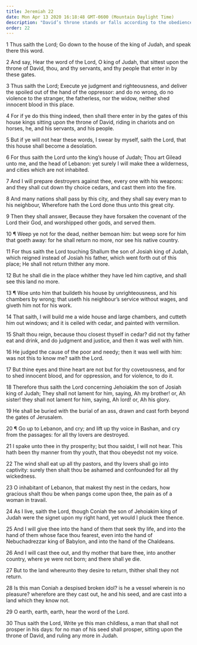 ```yaml
---
title: Jeremiah 22
date: Mon Apr 13 2020 16:18:48 GMT-0600 (Mountain Daylight Time)
description: "David’s throne stands or falls according to the obedience of the kings—The judgments of the Lord rest upon the kings of Judah."
order: 22
---
```


1 Thus saith the Lord; Go down to the house of the king of Judah, and speak there this word.

2 And say, Hear the word of the Lord, O king of Judah, that sittest upon the throne of David, thou, and thy servants, and thy people that enter in by these gates.

3 Thus saith the Lord; Execute ye judgment and righteousness, and deliver the spoiled out of the hand of the oppressor: and do no wrong, do no violence to the stranger, the fatherless, nor the widow, neither shed innocent blood in this place.

4 For if ye do this thing indeed, then shall there enter in by the gates of this house kings sitting upon the throne of David, riding in chariots and on horses, he, and his servants, and his people.

5 But if ye will not hear these words, I swear by myself, saith the Lord, that this house shall become a desolation.

6 For thus saith the Lord unto the king’s house of Judah; Thou art Gilead unto me, and the head of Lebanon: yet surely I will make thee a wilderness, and cities which are not inhabited.

7 And I will prepare destroyers against thee, every one with his weapons: and they shall cut down thy choice cedars, and cast them into the fire.

8 And many nations shall pass by this city, and they shall say every man to his neighbour, Wherefore hath the Lord done thus unto this great city.

9 Then they shall answer, Because they have forsaken the covenant of the Lord their God, and worshipped other gods, and served them.

10 ¶ Weep ye not for the dead, neither bemoan him: but weep sore for him that goeth away: for he shall return no more, nor see his native country.

11 For thus saith the Lord touching Shallum the son of Josiah king of Judah, which reigned instead of Josiah his father, which went forth out of this place; He shall not return thither any more.

12 But he shall die in the place whither they have led him captive, and shall see this land no more.

13 ¶ Woe unto him that buildeth his house by unrighteousness, and his chambers by wrong; that useth his neighbour’s service without wages, and giveth him not for his work.

14 That saith, I will build me a wide house and large chambers, and cutteth him out windows; and it is ceiled with cedar, and painted with vermilion.

15 Shalt thou reign, because thou closest thyself in cedar? did not thy father eat and drink, and do judgment and justice, and then it was well with him.

16 He judged the cause of the poor and needy; then it was well with him: was not this to know me? saith the Lord.

17 But thine eyes and thine heart are not but for thy covetousness, and for to shed innocent blood, and for oppression, and for violence, to do it.

18 Therefore thus saith the Lord concerning Jehoiakim the son of Josiah king of Judah; They shall not lament for him, saying, Ah my brother! or, Ah sister! they shall not lament for him, saying, Ah lord! or, Ah his glory.

19 He shall be buried with the burial of an ass, drawn and cast forth beyond the gates of Jerusalem.

20 ¶ Go up to Lebanon, and cry; and lift up thy voice in Bashan, and cry from the passages: for all thy lovers are destroyed.

21 I spake unto thee in thy prosperity; but thou saidst, I will not hear. This hath been thy manner from thy youth, that thou obeyedst not my voice.

22 The wind shall eat up all thy pastors, and thy lovers shall go into captivity: surely then shalt thou be ashamed and confounded for all thy wickedness.

23 O inhabitant of Lebanon, that makest thy nest in the cedars, how gracious shalt thou be when pangs come upon thee, the pain as of a woman in travail.

24 As I live, saith the Lord, though Coniah the son of Jehoiakim king of Judah were the signet upon my right hand, yet would I pluck thee thence.

25 And I will give thee into the hand of them that seek thy life, and into the hand of them whose face thou fearest, even into the hand of Nebuchadrezzar king of Babylon, and into the hand of the Chaldeans.

26 And I will cast thee out, and thy mother that bare thee, into another country, where ye were not born; and there shall ye die.

27 But to the land whereunto they desire to return, thither shall they not return.

28 Is this man Coniah a despised broken idol? is he a vessel wherein is no pleasure? wherefore are they cast out, he and his seed, and are cast into a land which they know not.

29 O earth, earth, earth, hear the word of the Lord.

30 Thus saith the Lord, Write ye this man childless, a man that shall not prosper in his days: for no man of his seed shall prosper, sitting upon the throne of David, and ruling any more in Judah.
